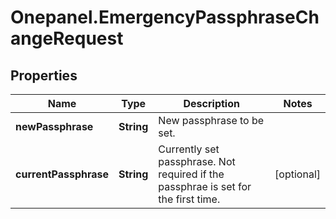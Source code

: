 # Onepanel.EmergencyPassphraseChangeRequest

## Properties
Name | Type | Description | Notes
------------ | ------------- | ------------- | -------------
**newPassphrase** | **String** | New passphrase to be set. | 
**currentPassphrase** | **String** | Currently set passphrase. Not required if the passphrae is set for the first time. | [optional] 


